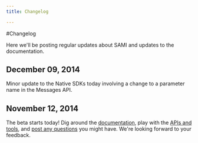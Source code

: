 ```yaml
---
title: Changelog

---
```


#Changelog

Here we'll be posting regular updates about SAMI and updates to the documentation.

## December 09, 2014

Minor update to the Native SDKs today involving a change to a parameter name in the Messages API. 

## November 12, 2014

The beta starts today! Dig around the [documentation](/sami/sami-documentation/), play with the [APIs and tools](/sami/demos-tools/), and [post any questions](/community/) you might have. We're looking forward to your feedback.
